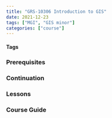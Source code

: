 ```yaml
---
title: "GRS-10306 Introduction to GIS"
date: 2021-12-23
tags: ["MGI", "GIS minor"]
categories: ["course"]
---
```


#### Tags 

### Prerequisites

### Continuation 

### Lessons 

### Course Guide